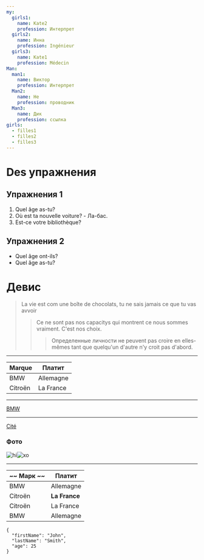 ```yaml
---
my:
  girls1:
    name: Kate2
    profession: Интерпрет
  girls2:
    name: Инна
    profession: Ingénieur
  girls3:
    name: Kate1
    profession: Médecin
Man:
  man1:
    name: Виктор
    profession: Интерпрет
  Man2:
    name: Не
    profession: проводник
  Man3:
    name: Дик
    profession: ссылка
girls:
  - filles1
  - filles2
  - filles3
---
```


# Des упражнения

## Упражнения 1

1. Quel âge as-tu?
2. Où est ta nouvelle voiture? - Ла-бас.
3. Est-ce votre bibliothèque?

## Упражнения 2

- Quel âge ont-ils?
- Quel âge as-tu?

# Девис

> La vie est com une boîte de chocolats, tu ne sais jamais ce que tu vas avvoir
>
> > Ce ne sont pas nos capacitys qui montrent ce nous sommes vraiment. C'est nos choix.
> >
> > > Определенные личности не peuvent pas croire en elles-mêmes tant que quelqu'un d'autre n'y croit pas d'abord.

---

Marque | Платит
--- | ---
BMW | Allemagne
Citroën | La France

---

[BMW](https://autoidea.by/)

---

[Cité](https://www.citroen.by/)

### Фото

![hi](https://drive.google.com/file/d/1DOGDrudAldfgJeLKgOGoblgRM0CcIjv_/view?usp=sharing "c'est l'infobulle")![хо](https://drive.google.com/file/d/192JoAyqDkddY_35FYzuDgaItdI2U_6gm/view?usp=sharing)

---

~~ Марк ~~ | Платит
--- | ---
BMW | Allemagne
Citroën | **La France**
Citroën | La France
BMW | Allemagne

```
{
  "firstName": "John",
  "lastName": "Smith",
  "age": 25
}
```
